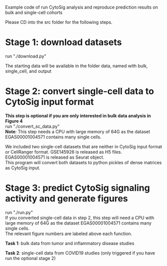 Example code of run CytoSig analysis and reproduce prediction results on bulk and single-cell cohorts  

Please CD into the src folder for the following steps.  

# Stage 1: download datasets  
run "./download.py"  
  
The starting data will be available in the folder data, named with bulk, single_cell, and output  

# Stage 2: convert single-cell data to CytoSig input format
**This step is optional if you are only interested in bulk data analysis in Figure 4**     
run "./convert_sc_data.py"  
**Note**: This step needs a CPU with large memory of 64G as the dataset EGAS00001004571 contains many single cells.  

We included two single-cell datasets that are neither in CytoSig input format or CellRanger format. GSE145926 is released as H5 files. EGAS00001004571 is released as Seurat object.  
This program will convert both datasets to python pickles of dense matrices as CytoSig input.  

# Stage 3: predict CytoSig signaling activity and generate figures  
run "./run.py"  
If you converted single-cell data in step 2, this step will need a CPU with large memory of 64G as the dataset EGAS00001004571 contains many single cells.  
The relevant figure numbers are labeled above each function.  

**Task 1**: bulk data from tumor and inflammatory disease studies  

**Task 2**: single-cell data from COVID19 studies (only triggered if you have run the optional stage 2)  
